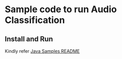 # Sample code to run Audio Classification

## Install and Run
Kindly refer [Java Samples README](../../../../../../../README.md)